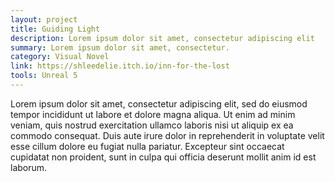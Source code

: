 ```yaml
---
layout: project
title: Guiding Light
description: Lorem ipsum dolor sit amet, consectetur adipiscing elit
summary: Lorem ipsum dolor sit amet, consectetur.
category: Visual Novel
link: https://shleedelie.itch.io/inn-for-the-lost
tools: Unreal 5
---
```


Lorem ipsum dolor sit amet, consectetur adipiscing elit, sed do eiusmod tempor incididunt ut labore et dolore magna aliqua. Ut enim ad minim veniam, quis nostrud exercitation ullamco laboris nisi ut aliquip ex ea commodo consequat. Duis aute irure dolor in reprehenderit in voluptate velit esse cillum dolore eu fugiat nulla pariatur. Excepteur sint occaecat cupidatat non proident, sunt in culpa qui officia deserunt mollit anim id est laborum.